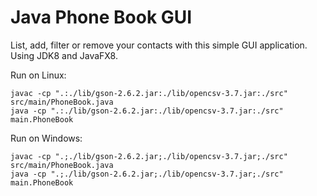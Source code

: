 Java Phone Book GUI
=========================

List, add, filter or remove your contacts with this simple GUI application.
Using JDK8 and JavaFX8.

Run on Linux:
```
javac -cp ".:./lib/gson-2.6.2.jar:./lib/opencsv-3.7.jar:./src" src/main/PhoneBook.java
java -cp ".:./lib/gson-2.6.2.jar:./lib/opencsv-3.7.jar:./src" main.PhoneBook
```

Run on Windows:
```
javac -cp ".;./lib/gson-2.6.2.jar;./lib/opencsv-3.7.jar;./src" src/main/PhoneBook.java
java -cp ".;./lib/gson-2.6.2.jar;./lib/opencsv-3.7.jar;./src" main.PhoneBook
```



